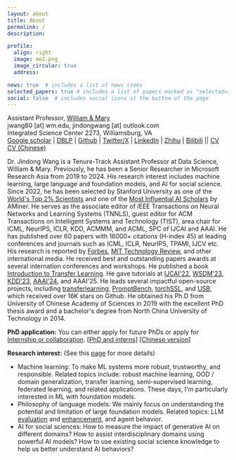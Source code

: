 ```yaml
---
layout: about
title: About
permalink: /
description: 

profile:
  align: right
  image: me2.png
  image_circular: true
  address: 

news: true  # includes a list of news items
selected_papers: true # includes a list of papers marked as "selected={true}"
social: false  # includes social icons at the bottom of the page
---
```


Assistant Professor, <a href="https://www.wm.edu/">William & Mary</a><br/>
jwang80 [at] wm.edu, jindongwang [at] outlook.com<br>
Integrated Science Center 2273, Williamsburg, VA<br>
[Google scholar](https://scholar.google.com/citations?&user=hBZ_tKsAAAAJ&view_op=list_works&sortby=pubdate) | [DBLP](https://dblp.org/pid/19/2969-1.html) | [Github](https://github.com/jindongwang) | [Twitter/X](https://twitter.com/jd92wang) | [LinkedIn](https://www.linkedin.com/in/jindong-wang/) | [Zhihu](https://www.zhihu.com/people/jindongwang) | [Bilibili](https://space.bilibili.com/477087194) || [CV](https://go.jd92.wang/cv) [CV (Chinese)](https://go.jd92.wang/cvchinese)

Dr. Jindong Wang is a Tenure-Track Assistant Professor at Data Science, William & Mary. Previously, he has been a Senior Researcher in Microsoft Research Asia from 2019 to 2024. His research interest includes machine learning, large language and foundation models, and AI for social science. Since 2022, he has been selected by Stanford University as one of the [World's Top 2% Scientists](https://ecebm.com/2023/10/04/stanford-university-names-worlds-top-2-scientists-2023/) and one of the [Most Influential AI Scholars](https://www.aminer.cn/ai2000?domain_ids=5dc122672ebaa6faa962c2a4) by AMiner. He serves as the associate editor of IEEE Transactions on Neural Networks and Learning Systems (TNNLS), guest editor for ACM Transactions on Intelligent Systems and Technology (TIST), area chair for ICML, NeurIPS, ICLR, KDD, ACMMM, and ACML, SPC of IJCAI and AAAI. He has published over 60 papers with 16000+ citations (H-index 45) at leading conferences and journals such as ICML, ICLR, NeurIPS, TPAMI, IJCV etc. His research is reported by [Forbes](https://www.forbes.com/sites/lanceeliot/2023/11/11/the-answer-to-why-emotionally-worded-prompts-can-goose-generative-ai-into-better-answers-and-how-to-spur-a-decidedly-positive-rise-out-of-ai/?sh=38038fb137e5), [MIT Technology Review](https://www.mittrchina.com/news/detail/13596), and other international media.  He received best and outstanding papers awards at several internation conferences and workshops. He published a book [Introduction to Transfer Learning](http://jd92.wang/tlbook). He gave tutorials at [IJCAI'22](https://dgresearch.github.io/), [WSDM'23](https://dgresearch.github.io/), [KDD'23](https://mltrust.github.io/), [AAAI'24](https://ood-timeseries.github.io/), and AAAI'25. He leads several impactful open-source projects, including [transferlearning](https://github.com/jindongwang/transferlearning), [PromptBench](https://github.com/microsoft/promptbench), [torchSSL](https://github.com/torchssl/torchssl), and [USB](https://github.com/microsoft/Semi-superised-learning), which received over 16K stars on Github. 
He obtained his Ph.D from University of Chinese Academy of Sciences in 2019 with the excellent PhD thesis award and a bachelor's degree from North China University of Technology in 2014.

**PhD application:** You can either apply for future PhDs or apply for [Internship or collaboration](https://forms.gle/zRcWP49qF9aR1VXW8). [[PhD and interns](https://jd92wang.notion.site/Professor-Jindong-Wang-from-William-Mary-is-Recruiting-Fully-Funded-PhD-Students-Interns-for-Fall-12eb4ea70d8e803cadebd1a9b75fd739?pvs=4)]  [[Chinese version](https://zhuanlan.zhihu.com/p/4827065042)]

**Research interest:** (See this [page](https://jd92.wang/research/) for more details)
- Machine learning: To make ML systems more robust, trustworthy, and responsible. Related topics include: robust machine learning, OOD / domain generalization, transfer learning, semi-supervised learning, federated learning, and related applications. These days, I'm particularly interested in ML with foundation models.
- Philosophy of language models: We mainly focus on understanding the potential and limitation of large foundation models. Related topics: LLM [evaluation](https://llm-eval.github.io/) and [enhancement](https://llm-enhance.github.io/), and agent behavior.
- AI for social sciences: How to measure the impact of generative AI on different domains? How to assist interdisciplinary domains using powerful AI models? How to use existing social science knowledge to help us better understand AI behaviors?

